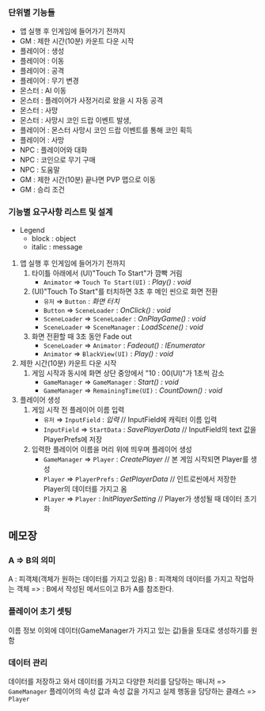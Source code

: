 ### 단위별 기능들
- 앱 실행 후 인게임에 들어가기 전까지
- GM : 제한 시간(10분) 카운트 다운 시작
- 플레이어 : 생성
- 플레이어 : 이동
- 플레이어 : 공격
- 플레이어 : 무기 변경
- 몬스터 : AI 이동
- 몬스터 : 플레이어가 사정거리로 왔을 시 자동 공격
- 몬스터 : 사망
- 몬스터 : 사망시 코인 드랍 이벤트 발생,
- 플레이어 : 몬스터 사망시 코인 드랍 이벤트를 통해 코인 획득
- 플레이어 : 사망
- NPC : 플레이어와 대화
- NPC : 코인으로 무기 구매
- NPC : 도움말
- GM : 제한 시간(10분) 끝나면 PVP 맵으로 이동
- GM : 승리 조건

### 기능별 요구사항 리스트 및 설계 
- Legend
    - block : object
    - italic : message
1. 앱 실행 후 인게임에 들어가기 전까지
    1. 타이틀 아래에서 (UI)"Touch To Start"가 깜빡 거림
        - `Animator` ⇒ `Touch To Start(UI)` : *Play() : void*
    2. (UI)"Touch To Start"를 터치하면 3초 후 메인 씬으로 화면 전환
        - `유저` ⇒ `Button` : *화면 터치*
        - `Button` ⇒ `SceneLoader` : *OnClick() : void*
        - `SceneLoader` ⇒ `SceneLoader` : *OnPlayGame() : void*   
        - `SceneLoader` => `SceneManager` : *LoadScene() : void* 
    3. 화면 전환할 때 3초 동안 Fade out
        - `SceneLoader` ⇒ `Animator` : *Fadeout() : IEnumerator*
        - `Animator` ⇒ `BlackView(UI)` : *Play() : void*
2. 제한 시간(10분) 카운트 다운 시작
    1. 게임 시작과 동시에 화면 상단 중앙에서 "10 : 00(UI)"가 1초씩 감소
        - `GameManager` ⇒ `GameManager` : *Start() : void*
        - `GameManager` ⇒ `RemainingTime(UI)` : *CountDown() : void*
3. 플레이어 생성
   1. 게임 시작 전 플레이어 이름 입력 
      - `유저` ⇒ `InputField` : *입력*                     // InputField에 캐릭터 이름 입력
      - `InputField` ⇒ `StartData` : *SavePlayerData*      // InputField의 text 값을 PlayerPrefs에 저장
   2. 입력한 플레이어 이름을 머리 위에 띄우며 플레이어 생성
      - `GameManager` ⇒ `Player` : *CreatePlayer*         // 본 게임 시작되면 Player를 생성
      - `Player` ⇒ `PlayerPrefs` : *GetPlayerData*        // 인트로씬에서 저장한 Player의 데이터를 가지고 옴
      - `Player` ⇒ `Player` : *InitPlayerSetting*         // Player가 생성될 때 데이터 초기화

## 메모장
### A => B의 의미
A : 피객체(객체가 원하는 데이터를 가지고 있음)
B : 피객체의 데이터를 가지고 작업하는 객체
=> : B에서 작성된 메서드이고 B가 A를 참조한다.

### 플레이어 초기 셋팅
이름 정보 이외에 데이터(GameManager가 가지고 있는 값)들을 토대로 생성하기를 원함

### 데이터 관리
데이터를 저장하고 와서 데이터를 가지고 다양한 처리를 담당하는 매니저 => `GameManager`
플레이어의 속성 값과 속성 값을 가지고 실제 행동을 담당하는 클래스 => `Player`
